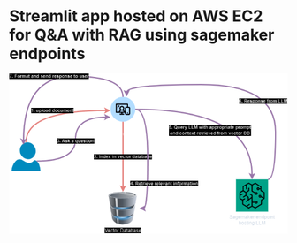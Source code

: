 # Streamlit app hosted on AWS EC2 for Q&A with RAG using sagemaker endpoints
![Rag Architecture](rag_architecture.png "Architecture and workflow")
